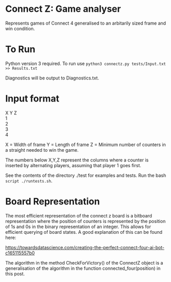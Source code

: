 
# Connect Z: Game analyser

Represents games of Connect 4 generalised to an arbitarily sized frame and win condition.

# To Run

Python version 3 required. To run use `python3 connectz.py tests/Input.txt >> Results.txt` 

Diagnostics will be output to Diagnostics.txt.

# Input format

X Y Z   
1  
2  
3  
4  

X = Width of frame 
Y = Length of frame 
Z = Minimum number of counters in a straight needed to win the game. 

The numbers below X,Y,Z represent the columns where a counter is inserted by alternating players, assuming that player 1 goes first. 

See the contents of the directory ./test for examples and tests. Run the bash `script ./runtests.sh`.

# Board Representation

The most efficient representation of the connect z board is a bitboard representation 
where the position of counters is represented by the position of 1s and 0s in 
the binary representation of an integer. This allows for efficient querying of board 
states. A good explanation of this can be found here:
 
https://towardsdatascience.com/creating-the-perfect-connect-four-ai-bot-c165115557b0

The algorithm in the method CheckForVictory() of the ConnectZ object is a generalisation of the algorithm in the function connected_four(position) in this post. 
